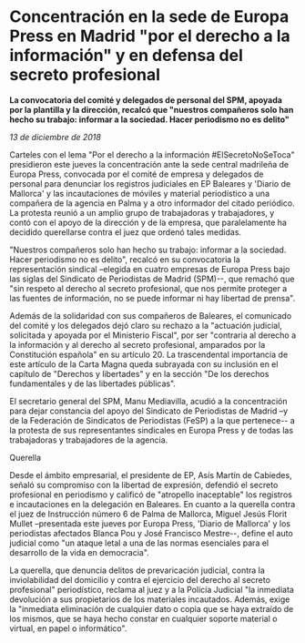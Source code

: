 # Concentración en la sede de Europa Press en Madrid "por el derecho a la información" y en defensa del secreto profesional

**La convocatoria del comité y delegados de personal del SPM, apoyada por la plantilla y la dirección, recalcó que "nuestros compañeros solo han hecho su trabajo: informar a la sociedad. Hacer periodismo no es delito"**

*13 de diciembre de 2018*

Carteles con el lema "Por el derecho a la información #ElSecretoNoSeToca" presidieron este jueves la concentración ante la sede central madrileña de Europa Press, convocada por el comité de empresa y delegados de personal para denunciar los registros judiciales en EP Baleares y 'Diario de Mallorca' y las incautaciones de móviles y material periodístico a una compañera de la agencia en Palma y a otro informador del citado periódico. La protesta reunió a un amplio grupo de trabajadoras y trabajadores, y contó con el apoyo de la dirección y de la empresa, que paralelamente ha decidido querellarse contra el juez que ordenó tales medidas.

"Nuestros compañeros solo han hecho su trabajo: informar a la sociedad. Hacer periodismo no es delito", recalcó en su convocatoria la representación sindical –elegida en cuatro empresas de Europa Press bajo las siglas del Sindicato de Periodistas de Madrid (SPM)--, que remachó que "sin respeto al derecho al secreto profesional, que nos permite proteger a las fuentes de información, no se puede informar ni hay libertad de prensa".

Además de la solidaridad con sus compañeros de Baleares, el comunicado del comité y los delegados dejó claro su rechazo a la "actuación judicial, solicitada y apoyada por el Ministerio Fiscal", por ser "contraria al derecho a la información y al derecho al secreto profesional, amparados por la Constitución española" en su artículo 20. La trascendental importancia de este artículo de la Carta Magna queda subrayada con su inclusión en el capítulo de "Derechos y libertades" y en la sección "De los derechos fundamentales y de las libertades públicas".

El secretario general del SPM, Manu Mediavilla, acudió a la concentración para dejar constancia del apoyo del Sindicato de Periodistas de Madrid –y de la Federación de Sindicatos de Periodistas (FeSP) a la que pertenece-- a la protesta de sus representantes sindicales en Europa Press y de todas las trabajadoras y trabajadores de la agencia.

Querella

Desde el ámbito empresarial, el presidente de EP, Asís Martín de Cabiedes, señaló su compromiso con la libertad de expresión, defendió el secreto profesional en periodismo y calificó de "atropello inaceptable" los registros e incautaciones en la delegación en Baleares. En cuanto a la querella contra el juez de Instrucción número 6 de Palma de Mallorca, Miguel Jesús Florit Mullet –presentada este jueves por Europa Press, 'Diario de Mallorca' y los periodistas afectados Blanca Pou y José Francisco Mestre--, define el auto judicial como "un ataque letal a una de las normas esenciales para el desarrollo de la vida en democracia".

La querella, que denuncia delitos de prevaricación judicial, contra la inviolabilidad del domicilio y contra el ejercicio del derecho al secreto profesional" periodístico, reclama al juez y a la Policía Judicial "la inmediata devolución a sus propietarios de los materiales incautados. Además, exige la "inmediata eliminación de cualquier dato o copia que se haya extraído de los mismos, que se haya hecho constar en cualquier soporte material o virtual, en papel o informático".
